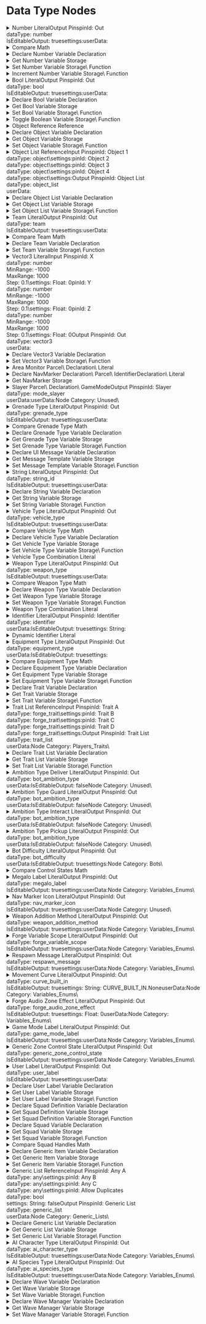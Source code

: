 # Data Type Nodes

<details>

<summary>Number LiteralOutput PinspinId: Out<br>dataType: number<br>IsEditableOutput: truesettings:userData:</summary>



</details>

<details>

<summary>Compare Math</summary>

### Node Rules

ruleID: RequiredNodeInput\
RequiredProperties: Operand A\
Operand B

### Input Pins

pinId: Operand A\
dataType: number\\

pinId: Operand B\
dataType: number\\

### Output Pins

pinId: Equal\
dataType: bool\
userData:

pinId: Greater Than\
dataType: bool\
userData:

pinId: Less Than\
dataType: bool\
userData:

#### Node Category: Logic\_Compare\\

</details>

<details>

<summary>Declare Number Variable Declaration</summary>

### Node Rules

ruleID: RequiredNodeInput\
RequiredProperties: Identifier\
Scope

### Input Pins

pinId: Identifier\
dataType: identifier\\

pinId: Initial Value\
dataType: number\\

settings:

pinId: Scope\
dataType: forge\_variable\_scope\\

userData:

#### Node Category: Variables\_Advanced\\

</details>

<details>

<summary>Get Number Variable Storage</summary>

### Node Rules

ruleID: RequiredNodeInput\
RequiredProperties: Identifier\
Scope

### Input Pins

pinId: Identifier\
dataType: identifier\\

pinId: Scope\
dataType: forge\_variable\_scope\\

pinId: Object\
dataType: object\
settings:

### Output Pins

pinId: Out\
dataType: number\
userData:

#### Node Category: Variables\_Advanced\\

</details>

<details>

<summary>Set Number Variable Storage\ Function</summary>

### Node Rules

ruleID: RequiredNodeInput\
RequiredProperties: Identifier\
Scope

### Input Pins

pinId: ActionStart\
dataType: execute

pinId: Identifier\
dataType: identifier\\

pinId: Value\
dataType: number\
settings:

pinId: Scope\
dataType: forge\_variable\_scope\\

pinId: Object\
dataType: object\
settings:

### Output Pins

pinId: ActionComplete\
dataType: execute

userData:

#### Node Category: Variables\_Advanced\\

</details>

<details>

<summary>Increment Number Variable Storage\ Function</summary>

### Node Rules

ruleID: RequiredNodeInput\
RequiredProperties: Identifier\
Increment Value\
Scope

### Input Pins

pinId: ActionStart\
dataType: execute

pinId: Identifier\
dataType: identifier\\

pinId: Increment Value\
dataType: number\\

pinId: Scope\
dataType: forge\_variable\_scope\\

pinId: Object\
dataType: object\
settings:

### Output Pins

pinId: ActionComplete\
dataType: execute

userData:

#### Node Category: Logic\\

</details>

<details>

<summary>Bool LiteralOutput PinspinId: Out<br>dataType: bool<br>IsEditableOutput: truesettings:userData:</summary>



</details>

<details>

<summary>Declare Bool Variable Declaration</summary>

### Node Rules

ruleID: RequiredNodeInput\
RequiredProperties: Identifier\
Scope

### Input Pins

pinId: Identifier\
dataType: identifier\\

pinId: Initial Value\
dataType: bool\\

settings:

pinId: Scope\
dataType: forge\_variable\_scope\\

userData:

#### Node Category: Variables\_Advanced\\

</details>

<details>

<summary>Get Bool Variable Storage</summary>

### Node Rules

ruleID: RequiredNodeInput\
RequiredProperties: Identifier\
Scope

### Input Pins

pinId: Identifier\
dataType: identifier\\

pinId: Scope\
dataType: forge\_variable\_scope\\

pinId: Object\
dataType: object\
settings:

### Output Pins

pinId: Out\
dataType: bool\
userData:

#### Node Category: Variables\_Advanced\\

</details>

<details>

<summary>Set Bool Variable Storage\ Function</summary>

### Node Rules

ruleID: RequiredNodeInput\
RequiredProperties: Identifier\
Scope

### Input Pins

pinId: ActionStart\
dataType: execute

pinId: Identifier\
dataType: identifier\\

pinId: Value\
dataType: bool\
settings:

pinId: Scope\
dataType: forge\_variable\_scope\\

pinId: Object\
dataType: object\
settings:

### Output Pins

pinId: ActionComplete\
dataType: execute

userData:

#### Node Category: Variables\_Advanced\\

</details>

<details>

<summary>Toggle Boolean Variable Storage\ Function</summary>

### Node Rules

ruleID: RequiredNodeInput\
RequiredProperties: Identifier\
Scope

### Input Pins

pinId: ActionStart\
dataType: execute

pinId: Identifier\
dataType: identifier\\

pinId: Scope\
dataType: forge\_variable\_scope\\

pinId: Object\
dataType: object\
settings:

### Output Pins

pinId: ActionComplete\
dataType: execute

userData:

#### Node Category: Logic\\

</details>

<details>

<summary>Object Reference Reference</summary>

### Node Rules

ruleID: RequiredNodeInput\
RequiredProperties: EntryId

### Output Pins

pinId: Object\
dataType: object\
userData:

EditableProperty: EntryId\
IsEditableOutput: true

settings:

properties: propertyName: EntryId\
dataType: number

</details>

<details>

<summary>Declare Object Variable Declaration</summary>

### Node Rules

ruleID: RequiredNodeInput\
RequiredProperties: Identifier\
Scope

### Input Pins

pinId: Identifier\
dataType: identifier\\

pinId: Initial Value\
dataType: object\\

settings:

pinId: Scope\
dataType: forge\_variable\_scope\\

userData:

#### Node Category: Variables\_Advanced\\

</details>

<details>

<summary>Get Object Variable Storage</summary>

### Node Rules

ruleID: RequiredNodeInput\
RequiredProperties: Identifier\
Scope

### Input Pins

pinId: Identifier\
dataType: identifier\\

pinId: Scope\
dataType: forge\_variable\_scope\\

pinId: Object\
dataType: object\
settings:

### Output Pins

pinId: Out\
dataType: object\
userData:

#### Node Category: Variables\_Advanced\\

</details>

<details>

<summary>Set Object Variable Storage\ Function</summary>

### Node Rules

ruleID: RequiredNodeInput\
RequiredProperties: Identifier\
Scope

### Input Pins

pinId: ActionStart\
dataType: execute

pinId: Identifier\
dataType: identifier\\

pinId: Value\
dataType: object\
settings:

pinId: Scope\
dataType: forge\_variable\_scope\\

pinId: Object\
dataType: object\
settings:

### Output Pins

pinId: ActionComplete\
dataType: execute

userData:

#### Node Category: Variables\_Advanced\\

</details>

<details>

<summary>Object List ReferenceInput PinspinId: Object 1<br>dataType: object\settings:pinId: Object 2<br>dataType: object\settings:pinId: Object 3<br>dataType: object\settings:pinId: Object 4<br>dataType: object\settings:Output PinspinId: Object List<br>dataType: object_list<br>userData:</summary>



</details>

<details>

<summary>Declare Object List Variable Declaration</summary>

### Node Rules

ruleID: RequiredNodeInput\
RequiredProperties: Identifier\
Scope

### Input Pins

pinId: Identifier\
dataType: identifier\\

pinId: Initial Value\
dataType: object\_list\\

settings: String: (ForgeCreateObjectList(nil))

pinId: Scope\
dataType: forge\_variable\_scope\\

userData:

#### Node Category: Variables\_Advanced\\

</details>

<details>

<summary>Get Object List Variable Storage</summary>

### Node Rules

ruleID: RequiredNodeInput\
RequiredProperties: Identifier\
Scope

### Input Pins

pinId: Identifier\
dataType: identifier\\

pinId: Scope\
dataType: forge\_variable\_scope\\

pinId: Object\
dataType: object\
settings:

### Output Pins

pinId: Out\
dataType: object\_list\
userData:

#### Node Category: Variables\_Advanced\\

</details>

<details>

<summary>Set Object List Variable Storage\ Function</summary>

### Node Rules

ruleID: RequiredNodeInput\
RequiredProperties: Identifier\
Scope

### Input Pins

pinId: ActionStart\
dataType: execute

pinId: Identifier\
dataType: identifier\\

pinId: Value\
dataType: object\_list\
settings:

pinId: Scope\
dataType: forge\_variable\_scope\\

pinId: Object\
dataType: object\
settings:

### Output Pins

pinId: ActionComplete\
dataType: execute

userData:

#### Node Category: Variables\_Advanced\\

</details>

<details>

<summary>Team LiteralOutput PinspinId: Out<br>dataType: team<br>IsEditableOutput: truesettings:userData:</summary>



</details>

<details>

<summary>Compare Team Math</summary>

### Node Rules

ruleID: RequiredNodeInput\
RequiredProperties: Team A\
Team B

### Input Pins

pinId: Team A\
dataType: team\\

pinId: Team B\
dataType: team\\

### Output Pins

pinId: Equal\
dataType: bool\
userData:

#### Node Category: Logic\_Compare\\

</details>

<details>

<summary>Declare Team Variable Declaration</summary>

### Node Rules

ruleID: RequiredNodeInput\
RequiredProperties: Identifier\
Scope

### Input Pins

pinId: Identifier\
dataType: identifier\\

pinId: Initial Value\
dataType: team\\

settings:

pinId: Scope\
dataType: forge\_variable\_scope\\

userData:

#### Node Category: Variables\_Advanced\\

### Node Rules

ruleID: RequiredNodeInput\
RequiredProperties: Identifier\
Scope

Storage

### Input Pins

pinId: Identifier\
dataType: identifier\\

pinId: Scope\
dataType: forge\_variable\_scope\\

pinId: Object\
dataType: object\
settings:

### Output Pins

pinId: Out\
dataType: team\
userData:

#### Node Category: Variables\_Advanced\\

</details>

<details>

<summary>Set Team Variable Storage\ Function</summary>

### Node Rules

ruleID: RequiredNodeInput\
RequiredProperties: Identifier\
Scope

### Input Pins

pinId: ActionStart\
dataType: execute

pinId: Identifier\
dataType: identifier\\

pinId: Value\
dataType: team\
settings:

pinId: Scope\
dataType: forge\_variable\_scope\\

pinId: Object\
dataType: object\
settings:

### Output Pins

pinId: ActionComplete\
dataType: execute

userData:

#### Node Category: Variables\_Advanced\\

</details>

<details>

<summary>Vector3 LiteralInput PinspinId: X<br>dataType: number<br>MinRange: -1000<br>MaxRange: 1000<br>Step: 0.1\settings: Float: 0pinId: Y<br>dataType: number<br>MinRange: -1000<br>MaxRange: 1000<br>Step: 0.1\settings: Float: 0pinId: Z<br>dataType: number<br>MinRange: -1000<br>MaxRange: 1000<br>Step: 0.1\settings: Float: 0Output PinspinId: Out<br>dataType: vector3<br>userData:</summary>



</details>

<details>

<summary>Declare Vector3 Variable Declaration</summary>

### Node Rules

ruleID: RequiredNodeInput\
RequiredProperties: Identifier\
Scope

### Input Pins

pinId: Identifier\
dataType: identifier\\

pinId: Initial Value\
dataType: vector3\\

settings: String: vector(0\ 0\ 0)

pinId: Scope\
dataType: forge\_variable\_scope\\

userData:

#### Node Category: Variables\_Advanced\\

### Node Rules

ruleID: RequiredNodeInput\
RequiredProperties: Identifier\
Scope

Storage

### Input Pins

pinId: Identifier\
dataType: identifier\\

pinId: Scope\
dataType: forge\_variable\_scope\\

pinId: Object\
dataType: object\
settings:

### Output Pins

pinId: Out\
dataType: vector3\
userData:

#### Node Category: Variables\_Advanced\\

</details>

<details>

<summary>Set Vector3 Variable Storage\ Function</summary>

### Node Rules

ruleID: RequiredNodeInput\
RequiredProperties: Identifier\
Scope

### Input Pins

pinId: ActionStart\
dataType: execute

pinId: Identifier\
dataType: identifier\\

pinId: Value\
dataType: vector3\
settings:

pinId: Scope\
dataType: forge\_variable\_scope\\

pinId: Object\
dataType: object\
settings:

### Output Pins

pinId: ActionComplete\
dataType: execute

userData:

#### Node Category: Variables\_Advanced\\

</details>

<details>

<summary>Area Monitor Parcel\ Declaration\ Literal</summary>

### Node Rules

ruleID: RequiredNodeInput\
RequiredProperties: Object

### Input Pins

pinId: Object\
dataType: object\\

### Output Pins

pinId: AreaMonitor\
dataType: area\_monitor\
userData:

userData:

</details>

<details>

<summary>Declare NavMarker Declaration\ Parcel\ IdentifierDeclaration\ Literal</summary>

### Node Rules

ruleID: RequiredNodeInput\
RequiredProperties: Identifier

### Input Pins

pinId: Identifier\
dataType: identifier\\

### Output Pins

pinId: Out\
dataType: nav\_marker\
userData:

properties: propertyName: IconIndex\
dataType: number\
settings: String: 1

userData:

#### Node Category: UI\_Nav\_Markers\\

</details>

<details>

<summary>Get NavMarker Storage</summary>

### Node Rules

ruleID: ValidUserIdentifier\
IdentifierKey: Identifier\
DeclarationNodeType: Declare NavMarker

ruleID: RequiredNodeInput\
RequiredProperties: Identifier

### Input Pins

pinId: Identifier\
dataType: identifier\\

### Output Pins

pinId: Out\
dataType: nav\_marker\
userData:

#### Node Category: Unused\\

</details>

<details>

<summary>Slayer Parcel\ Declaration\ GameModeOutput PinspinId: Slayer<br>dataType: mode_slayer<br>userData:userData:Node Category: Unused\</summary>



</details>

<details>

<summary>Grenade Type LiteralOutput PinspinId: Out<br>dataType: grenade_type<br>IsEditableOutput: truesettings:userData:</summary>



</details>

<details>

<summary>Compare Grenade Type Math</summary>

### Node Rules

ruleID: RequiredNodeInput\
RequiredProperties: Grenade Type A\
Grenade Type B

### Input Pins

pinId: Grenade Type A\
dataType: grenade\_type\\

pinId: Grenade Type B\
dataType: grenade\_type\\

### Output Pins

pinId: Equal\
dataType: bool\
userData:

#### Node Category: Logic\_Compare\\

</details>

<details>

<summary>Declare Grenade Type Variable Declaration</summary>

### Node Rules

ruleID: RequiredNodeInput\
RequiredProperties: Identifier\
Scope

### Input Pins

pinId: Identifier\
dataType: identifier\\

pinId: Initial Value\
dataType: grenade\_type\\

settings:

pinId: Scope\
dataType: forge\_variable\_scope\\

userData:

#### Node Category: Variables\_Advanced\\

</details>

<details>

<summary>Get Grenade Type Variable Storage</summary>

### Node Rules

ruleID: RequiredNodeInput\
RequiredProperties: Identifier\
Scope

### Input Pins

pinId: Identifier\
dataType: identifier\\

pinId: Scope\
dataType: forge\_variable\_scope\\

pinId: Object\
dataType: object\
settings:

### Output Pins

pinId: Out\
dataType: grenade\_type\
userData:

#### Node Category: Variables\_Advanced\\

</details>

<details>

<summary>Set Grenade Type Variable Storage\ Function</summary>

### Node Rules

ruleID: RequiredNodeInput\
RequiredProperties: Identifier\
Scope

### Input Pins

pinId: ActionStart\
dataType: execute

pinId: Identifier\
dataType: identifier\\

pinId: Value\
dataType: grenade\_type\
settings:

pinId: Scope\
dataType: forge\_variable\_scope\\

pinId: Object\
dataType: object\
settings:

### Output Pins

pinId: ActionComplete\
dataType: execute

userData:

#### Node Category: Variables\_Advanced\\

</details>

<details>

<summary>Declare UI Message Variable Declaration</summary>

### Node Rules

ruleID: RequiredNodeInput\
RequiredProperties: Identifier\
Scope

### Input Pins

pinId: Identifier\
dataType: identifier\\

pinId: Initial Value\
dataType: ui\_message\\

settings:

pinId: Scope\
dataType: forge\_variable\_scope\\

userData:

#### Node Category: Variables\_Advanced\\

</details>

<details>

<summary>Get Message Template Variable Storage</summary>

### Node Rules

ruleID: RequiredNodeInput\
RequiredProperties: Identifier\
Scope

### Input Pins

pinId: Identifier\
dataType: identifier\\

pinId: Scope\
dataType: forge\_variable\_scope\\

pinId: Object\
dataType: object\
settings:

### Output Pins

pinId: Out\
dataType: ui\_message\
userData:

#### Node Category: Variables\_Advanced\\

</details>

<details>

<summary>Set Message Template Variable Storage\ Function</summary>

### Node Rules

ruleID: RequiredNodeInput\
RequiredProperties: Identifier\
Scope

### Input Pins

pinId: ActionStart\
dataType: execute

pinId: Identifier\
dataType: identifier\\

pinId: Value\
dataType: ui\_message\
settings:

pinId: Scope\
dataType: forge\_variable\_scope\\

pinId: Object\
dataType: object\
settings:

### Output Pins

pinId: ActionComplete\
dataType: execute

userData:

#### Node Category: Variables\_Advanced\\

</details>

<details>

<summary>String LiteralOutput PinspinId: Out<br>dataType: string_id<br>IsEditableOutput: truesettings:userData:</summary>



</details>

<details>

<summary>Declare String Variable Declaration</summary>

### Node Rules

ruleID: RequiredNodeInput\
RequiredProperties: Identifier\
Scope

### Input Pins

pinId: Identifier\
dataType: identifier\\

pinId: Initial Value\
dataType: string\_id\\

settings:

pinId: Scope\
dataType: forge\_variable\_scope\\

userData:

#### Node Category: Variables\_Advanced\\

</details>

<details>

<summary>Get String Variable Storage</summary>

### Node Rules

ruleID: RequiredNodeInput\
RequiredProperties: Identifier\
Scope

### Input Pins

pinId: Identifier\
dataType: identifier\\

pinId: Scope\
dataType: forge\_variable\_scope\\

pinId: Object\
dataType: object\
settings:

### Output Pins

pinId: Out\
dataType: string\_id\
userData:

#### Node Category: Variables\_Advanced\\

</details>

<details>

<summary>Set String Variable Storage\ Function</summary>

### Node Rules

ruleID: RequiredNodeInput\
RequiredProperties: Identifier\
Scope

### Input Pins

pinId: ActionStart\
dataType: execute

pinId: Identifier\
dataType: identifier\\

pinId: Value\
dataType: string\_id\
settings:

pinId: Scope\
dataType: forge\_variable\_scope\\

pinId: Object\
dataType: object\
settings:

### Output Pins

pinId: ActionComplete\
dataType: execute

userData:

#### Node Category: Variables\_Advanced\\

</details>

<details>

<summary>Vehicle Type LiteralOutput PinspinId: Out<br>dataType: vehicle_type<br>IsEditableOutput: truesettings:userData:</summary>



</details>

<details>

<summary>Compare Vehicle Type Math</summary>

### Node Rules

ruleID: RequiredNodeInput\
RequiredProperties: Vehicle Type A\
Vehicle Type B

### Input Pins

pinId: Vehicle Type A\
dataType: vehicle\_type\\

pinId: Vehicle Type B\
dataType: vehicle\_type\\

### Output Pins

pinId: Equal\
dataType: bool\
userData:

#### Node Category: Logic\_Compare\\

</details>

<details>

<summary>Declare Vehicle Type Variable Declaration</summary>

### Node Rules

ruleID: RequiredNodeInput\
RequiredProperties: Identifier\
Scope

### Input Pins

pinId: Identifier\
dataType: identifier\\

pinId: Initial Value\
dataType: vehicle\_type\\

settings:

pinId: Scope\
dataType: forge\_variable\_scope\\

userData:

#### Node Category: Variables\_Advanced\\

</details>

<details>

<summary>Get Vehicle Type Variable Storage</summary>

### Node Rules

ruleID: RequiredNodeInput\
RequiredProperties: Identifier\
Scope

### Input Pins

pinId: Identifier\
dataType: identifier\\

pinId: Scope\
dataType: forge\_variable\_scope\\

pinId: Object\
dataType: object\
settings:

### Output Pins

pinId: Out\
dataType: vehicle\_type\
userData:

#### Node Category: Variables\_Advanced\\

</details>

<details>

<summary>Set Vehicle Type Variable Storage\ Function</summary>

### Node Rules

ruleID: RequiredNodeInput\
RequiredProperties: Identifier\
Scope

### Input Pins

pinId: ActionStart\
dataType: execute

pinId: Identifier\
dataType: identifier\\

pinId: Value\
dataType: vehicle\_type\
settings:

pinId: Scope\
dataType: forge\_variable\_scope\\

pinId: Object\
dataType: object\
settings:

### Output Pins

pinId: ActionComplete\
dataType: execute

userData:

#### Node Category: Variables\_Advanced\\

</details>

<details>

<summary>Vehicle Type Combination Literal</summary>

### Node Rules

ruleID: RequiredNodeInput\
RequiredProperties: Base Vehicle\
Configuration

### Input Pins

pinId: Base Vehicle\
dataType: vehicle\_type\\

pinId: Configuration\
dataType: vehicle\_type\\

### Output Pins

pinId: Out\
dataType: vehicle\_type\
userData:

#### Node Category: Unused\\

</details>

<details>

<summary>Weapon Type LiteralOutput PinspinId: Out<br>dataType: weapon_type<br>IsEditableOutput: truesettings:userData:</summary>



</details>

<details>

<summary>Compare Weapon Type Math</summary>

### Node Rules

ruleID: RequiredNodeInput\
RequiredProperties: Weapon Type A\
Weapon Type B

### Input Pins

pinId: Weapon Type A\
dataType: weapon\_type\\

pinId: Weapon Type B\
dataType: weapon\_type\\

### Output Pins

pinId: Equal\
dataType: bool\
userData:

#### Node Category: Logic\_Compare\\

</details>

<details>

<summary>Declare Weapon Type Variable Declaration</summary>

### Node Rules

ruleID: RequiredNodeInput\
RequiredProperties: Identifier\
Scope

### Input Pins

pinId: Identifier\
dataType: identifier\\

pinId: Initial Value\
dataType: weapon\_type\\

settings:

pinId: Scope\
dataType: forge\_variable\_scope\\

userData:

#### Node Category: Variables\_Advanced\\

</details>

<details>

<summary>Get Weapon Type Variable Storage</summary>

### Node Rules

ruleID: RequiredNodeInput\
RequiredProperties: Identifier\
Scope

### Input Pins

pinId: Identifier\
dataType: identifier\\

pinId: Scope\
dataType: forge\_variable\_scope\\

pinId: Object\
dataType: object\
settings:

### Output Pins

pinId: Out\
dataType: weapon\_type\
userData:

#### Node Category: Variables\_Advanced\\

</details>

<details>

<summary>Set Weapon Type Variable Storage\ Function</summary>

### Node Rules

ruleID: RequiredNodeInput\
RequiredProperties: Identifier\
Scope

### Input Pins

pinId: ActionStart\
dataType: execute

pinId: Identifier\
dataType: identifier\\

pinId: Value\
dataType: weapon\_type\
settings:

pinId: Scope\
dataType: forge\_variable\_scope\\

pinId: Object\
dataType: object\
settings:

### Output Pins

pinId: ActionComplete\
dataType: execute

userData:

#### Node Category: Variables\_Advanced\\

</details>

<details>

<summary>Weapon Type Combination Literal</summary>

### Node Rules

ruleID: RequiredNodeInput\
RequiredProperties: Base Weapon\
Configuration

### Input Pins

pinId: Base Weapon\
dataType: base\_weapon\_type\\

pinId: Configuration\
dataType: variant\_weapon\_type\\

### Output Pins

pinId: Out\
dataType: weapon\_type\
userData:

</details>

<details>

<summary>Identifier LiteralOutput PinspinId: Identifier<br>dataType: identifier<br>userData:IsEditableOutput: truesettings: String:</summary>



</details>

<details>

<summary>Dynamic Identifier Literal</summary>

### Node Rules

ruleID: RequiredNodeInput\
RequiredProperties: Identifier\
Number

### Input Pins

pinId: Identifier\
dataType: identifier\\

pinId: Number\
dataType: number\
Step: 1.0

### Output Pins

pinId: New Identifier\
dataType: identifier\
userData:

settings: String:

#### Node Category: Unused\\

</details>

<details>

<summary>Equipment Type LiteralOutput PinspinId: Out<br>dataType: equipment_type<br>userData:IsEditableOutput: truesettings:</summary>



</details>

<details>

<summary>Compare Equipment Type Math</summary>

### Node Rules

ruleID: RequiredNodeInput\
RequiredProperties: Equipment Type A\
Equipment Type B

### Input Pins

pinId: Equipment Type A\
dataType: equipment\_type\\

pinId: Equipment Type B\
dataType: equipment\_type\\

### Output Pins

pinId: Equal\
dataType: bool\
userData:

#### Node Category: Logic\_Compare\\

</details>

<details>

<summary>Declare Equipment Type Variable Declaration</summary>

### Node Rules

ruleID: RequiredNodeInput\
RequiredProperties: Identifier\
Scope

### Input Pins

pinId: Identifier\
dataType: identifier\\

pinId: Initial Value\
dataType: equipment\_type\\

settings:

pinId: Scope\
dataType: forge\_variable\_scope\\

userData:

#### Node Category: Variables\_Advanced\\

</details>

<details>

<summary>Get Equipment Type Variable Storage</summary>

### Node Rules

ruleID: RequiredNodeInput\
RequiredProperties: Identifier\
Scope

### Input Pins

pinId: Identifier\
dataType: identifier\\

pinId: Scope\
dataType: forge\_variable\_scope\\

pinId: Object\
dataType: object\
settings:

### Output Pins

pinId: Out\
dataType: equipment\_type\
userData:

#### Node Category: Variables\_Advanced\\

</details>

<details>

<summary>Set Equipment Type Variable Storage\ Function</summary>

### Node Rules

ruleID: RequiredNodeInput\
RequiredProperties: Identifier\
Scope

### Input Pins

pinId: ActionStart\
dataType: execute

pinId: Identifier\
dataType: identifier\\

pinId: Value\
dataType: equipment\_type\
settings:

pinId: Scope\
dataType: forge\_variable\_scope\\

pinId: Object\
dataType: object\
settings:

### Output Pins

pinId: ActionComplete\
dataType: execute

userData:

#### Node Category: Variables\_Advanced\\

</details>

<details>

<summary>Declare Trait Variable Declaration</summary>

### Node Rules

ruleID: RequiredNodeInput\
RequiredProperties: Identifier\
Scope

### Input Pins

pinId: Identifier\
dataType: identifier\\

pinId: Initial Value\
dataType: forge\_trait\\

settings:

pinId: Scope\
dataType: forge\_variable\_scope\\

userData:

#### Node Category: Unused\\

</details>

<details>

<summary>Get Trait Variable Storage</summary>

### Node Rules

ruleID: RequiredNodeInput\
RequiredProperties: Identifier\
Scope

### Input Pins

pinId: Identifier\
dataType: identifier\\

pinId: Scope\
dataType: forge\_variable\_scope\\

pinId: Object\
dataType: object\
settings:

### Output Pins

pinId: Out\
dataType: forge\_trait\
userData:

#### Node Category: Unused\\

</details>

<details>

<summary>Set Trait Variable Storage\ Function</summary>

### Node Rules

ruleID: RequiredNodeInput\
RequiredProperties: Identifier\
Scope

### Input Pins

pinId: ActionStart\
dataType: execute

pinId: Identifier\
dataType: identifier\\

pinId: Value\
dataType: forge\_trait\
settings:

pinId: Scope\
dataType: forge\_variable\_scope\\

pinId: Object\
dataType: object\
settings:

### Output Pins

pinId: ActionComplete\
dataType: execute

userData:

#### Node Category: Unused\\

</details>

<details>

<summary>Trait List ReferenceInput PinspinId: Trait A<br>dataType: forge_trait\settings:pinId: Trait B<br>dataType: forge_trait\settings:pinId: Trait C<br>dataType: forge_trait\settings:pinId: Trait D<br>dataType: forge_trait\settings:Output PinspinId: Trait List<br>dataType: trait_list<br>userData:Node Category: Players_Traits\</summary>



</details>

<details>

<summary>Declare Trait List Variable Declaration</summary>

### Node Rules

ruleID: RequiredNodeInput\
RequiredProperties: Identifier\
Scope

### Input Pins

pinId: Identifier\
dataType: identifier\\

pinId: Initial Value\
dataType: trait\_list\\

settings: String: (ForgeAddTraitsToTraitList(nil))

pinId: Scope\
dataType: forge\_variable\_scope\\

userData:

#### Node Category: Unused\\

</details>

<details>

<summary>Get Trait List Variable Storage</summary>

### Node Rules

ruleID: RequiredNodeInput\
RequiredProperties: Identifier\
Scope

### Input Pins

pinId: Identifier\
dataType: identifier\\

pinId: Scope\
dataType: forge\_variable\_scope\\

pinId: Object\
dataType: object\
settings:

### Output Pins

pinId: Out\
dataType: trait\_list\
userData:

#### Node Category: Unused\\

</details>

<details>

<summary>Set Trait List Variable Storage\ Function</summary>

### Node Rules

ruleID: RequiredNodeInput\
RequiredProperties: Identifier\
Scope

### Input Pins

pinId: ActionStart\
dataType: execute

pinId: Identifier\
dataType: identifier\\

pinId: Value\
dataType: trait\_list\
settings:

pinId: Scope\
dataType: forge\_variable\_scope\\

pinId: Object\
dataType: object\
settings:

### Output Pins

pinId: ActionComplete\
dataType: execute

userData:

#### Node Category: Unused\\

</details>

<details>

<summary>Ambition Type Deliver LiteralOutput PinspinId: Out<br>dataType: bot_ambition_type<br>userData:IsEditableOutput: falseNode Category: Unused\</summary>



</details>

<details>

<summary>Ambition Type Guard LiteralOutput PinspinId: Out<br>dataType: bot_ambition_type<br>userData:IsEditableOutput: falseNode Category: Unused\</summary>



</details>

<details>

<summary>Ambition Type Interact LiteralOutput PinspinId: Out<br>dataType: bot_ambition_type<br>userData:IsEditableOutput: falseNode Category: Unused\</summary>



</details>

<details>

<summary>Ambition Type Pickup LiteralOutput PinspinId: Out<br>dataType: bot_ambition_type<br>userData:IsEditableOutput: falseNode Category: Unused\</summary>



</details>

<details>

<summary>Bot Difficulty LiteralOutput PinspinId: Out<br>dataType: bot_difficulty<br>userData:IsEditableOutput: truesettings:Node Category: Bots\</summary>



</details>

<details>

<summary>Compare Control States Math</summary>

### Node Rules

ruleID: RequiredNodeInput\
RequiredProperties: Control State A\
Control State B

### Input Pins

pinId: Control State A\
dataType: generic\_zone\_control\_state\\

pinId: Control State B\
dataType: generic\_zone\_control\_state\\

### Output Pins

pinId: Equal\
dataType: bool\
userData:

#### Node Category: Logic\_Compare\\

</details>

<details>

<summary>Megalo Label LiteralOutput PinspinId: Out<br>dataType: megalo_label<br>IsEditableOutput: truesettings:userData:Node Category: Variables_Enums\</summary>



</details>

<details>

<summary>Nav Marker Icon LiteralOutput PinspinId: Out<br>dataType: nav_marker_icon<br>IsEditableOutput: truesettings:userData:Node Category: Unused\</summary>



</details>

<details>

<summary>Weapon Addition Method LiteralOutput PinspinId: Out<br>dataType: weapon_addition_method<br>IsEditableOutput: truesettings:userData:Node Category: Variables_Enums\</summary>



</details>

<details>

<summary>Forge Variable Scope LiteralOutput PinspinId: Out<br>dataType: forge_variable_scope<br>IsEditableOutput: truesettings:userData:Node Category: Variables_Enums\</summary>



</details>

<details>

<summary>Respawn Message LiteralOutput PinspinId: Out<br>dataType: respawn_message<br>IsEditableOutput: truesettings:userData:Node Category: Variables_Enums\</summary>



</details>

<details>

<summary>Movement Curve LiteralOutput PinspinId: Out<br>dataType: curve_built_in<br>IsEditableOutput: truesettings: String: CURVE_BUILT_IN.NoneuserData:Node Category: Variables_Enums\</summary>



</details>

<details>

<summary>Forge Audio Zone Effect LiteralOutput PinspinId: Out<br>dataType: forge_audio_zone_effect<br>IsEditableOutput: truesettings: Float: 0userData:Node Category: Variables_Enums\</summary>



</details>

<details>

<summary>Game Mode Label LiteralOutput PinspinId: Out<br>dataType: game_mode_label<br>IsEditableOutput: truesettings:userData:Node Category: Variables_Enums\</summary>



</details>

<details>

<summary>Generic Zone Control State LiteralOutput PinspinId: Out<br>dataType: generic_zone_control_state<br>IsEditableOutput: truesettings:userData:Node Category: Variables_Enums\</summary>



</details>

<details>

<summary>User Label LiteralOutput PinspinId: Out<br>dataType: user_label<br>IsEditableOutput: truesettings:userData:</summary>



</details>

<details>

<summary>Declare User Label Variable Declaration</summary>

### Node Rules

ruleID: RequiredNodeInput\
RequiredProperties: Identifier\
Scope

### Input Pins

pinId: Identifier\
dataType: identifier\\

pinId: Initial Value\
dataType: user\_label\\

settings:

pinId: Scope\
dataType: forge\_variable\_scope\\

userData:

#### Node Category: Variables\_Advanced\\

</details>

<details>

<summary>Get User Label Variable Storage</summary>

### Node Rules

ruleID: RequiredNodeInput\
RequiredProperties: Identifier\
Scope

### Input Pins

pinId: Identifier\
dataType: identifier\\

pinId: Scope\
dataType: forge\_variable\_scope\\

pinId: Object\
dataType: object\
settings:

### Output Pins

pinId: Out\
dataType: user\_label\
userData:

#### Node Category: Variables\_Advanced\\

</details>

<details>

<summary>Set User Label Variable Storage\ Function</summary>

### Node Rules

ruleID: RequiredNodeInput\
RequiredProperties: Identifier\
Scope

### Input Pins

pinId: ActionStart\
dataType: execute

pinId: Identifier\
dataType: identifier\\

pinId: Value\
dataType: user\_label\
settings:

pinId: Scope\
dataType: forge\_variable\_scope\\

pinId: Object\
dataType: object\
settings:

### Output Pins

pinId: ActionComplete\
dataType: execute

userData:

#### Node Category: Variables\_Advanced\\

</details>

<details>

<summary>Declare Squad Definition Variable Declaration</summary>

### Node Rules

ruleID: RequiredNodeInput\
RequiredProperties: Identifier\
Scope

### Input Pins

pinId: Identifier\
dataType: identifier\\

pinId: Initial Value\
dataType: ai\_squad\_definition\\

settings:

pinId: Scope\
dataType: forge\_variable\_scope\\

userData:

#### Node Category: Variables\_Advanced\\

</details>

<details>

<summary>Get Squad Definition Variable Storage</summary>

### Node Rules

ruleID: RequiredNodeInput\
RequiredProperties: Identifier\
Scope

### Input Pins

pinId: Identifier\
dataType: identifier\\

pinId: Scope\
dataType: forge\_variable\_scope\\

pinId: Object\
dataType: object\
settings:

### Output Pins

pinId: Out\
dataType: ai\_squad\_definition\
userData:

#### Node Category: Variables\_Advanced\\

</details>

<details>

<summary>Set Squad Definition Variable Storage\ Function</summary>

### Node Rules

ruleID: RequiredNodeInput\
RequiredProperties: Identifier\
Scope

### Input Pins

pinId: ActionStart\
dataType: execute

pinId: Identifier\
dataType: identifier\\

pinId: Value\
dataType: ai\_squad\_definition\
settings:

pinId: Scope\
dataType: forge\_variable\_scope\\

pinId: Object\
dataType: object\
settings:

### Output Pins

pinId: ActionComplete\
dataType: execute

userData:

#### Node Category: Variables\_Advanced\\

</details>

<details>

<summary>Declare Squad Variable Declaration</summary>

### Node Rules

ruleID: RequiredNodeInput\
RequiredProperties: Identifier\
Scope

### Input Pins

pinId: Identifier\
dataType: identifier\\

pinId: Initial Value\
dataType: ai\_squad\\

settings:

pinId: Scope\
dataType: forge\_variable\_scope\\

userData:

#### Node Category: Variables\_Advanced\\

</details>

<details>

<summary>Get Squad Variable Storage</summary>

### Node Rules

ruleID: RequiredNodeInput\
RequiredProperties: Identifier\
Scope

### Input Pins

pinId: Identifier\
dataType: identifier\\

pinId: Scope\
dataType: forge\_variable\_scope\\

pinId: Object\
dataType: object\
settings:

### Output Pins

pinId: Out\
dataType: ai\_squad\
userData:

#### Node Category: Variables\_Advanced\\

</details>

<details>

<summary>Set Squad Variable Storage\ Function</summary>

### Node Rules

ruleID: RequiredNodeInput\
RequiredProperties: Identifier\
Scope

### Input Pins

pinId: ActionStart\
dataType: execute

pinId: Identifier\
dataType: identifier\\

pinId: Value\
dataType: ai\_squad\
settings:

pinId: Scope\
dataType: forge\_variable\_scope\\

pinId: Object\
dataType: object\
settings:

### Output Pins

pinId: ActionComplete\
dataType: execute

userData:

#### Node Category: Variables\_Advanced\\

</details>

<details>

<summary>Compare Squad Handles Math</summary>

### Node Rules

ruleID: RequiredNodeInput\
RequiredProperties: Squad A\
Squad B

### Input Pins

pinId: Squad A\
dataType: ai\_squad\\

pinId: Squad B\
dataType: ai\_squad\\

### Output Pins

pinId: Equal\
dataType: bool\
userData:

#### Node Category: Logic\_Compare\\

</details>

<details>

<summary>Declare Generic Item Variable Declaration</summary>

### Node Rules

ruleID: RequiredNodeInput\
RequiredProperties: Identifier\
Scope

### Input Pins

pinId: Identifier\
dataType: identifier\\

pinId: Initial Value\
dataType: any\\

settings:

pinId: Scope\
dataType: forge\_variable\_scope\\

userData:

#### Node Category: Generic\_Lists\\

</details>

<details>

<summary>Get Generic Item Variable Storage</summary>

### Node Rules

ruleID: RequiredNodeInput\
RequiredProperties: Identifier\
Scope

### Input Pins

pinId: Identifier\
dataType: identifier\\

pinId: Scope\
dataType: forge\_variable\_scope\\

pinId: Object\
dataType: object\
settings:

### Output Pins

pinId: Out\
dataType: generic\_item\
userData:

#### Node Category: Generic\_Lists\\

</details>

<details>

<summary>Set Generic Item Variable Storage\ Function</summary>

### Node Rules

ruleID: RequiredNodeInput\
RequiredProperties: Identifier\
Scope

### Input Pins

pinId: ActionStart\
dataType: execute

pinId: Identifier\
dataType: identifier\\

pinId: Value\
dataType: any\
settings:

pinId: Scope\
dataType: forge\_variable\_scope\\

pinId: Object\
dataType: object\
settings:

### Output Pins

pinId: ActionComplete\
dataType: execute

userData:

#### Node Category: Generic\_Lists\\

</details>

<details>

<summary>Generic List ReferenceInput PinspinId: Any A<br>dataType: any\settings:pinId: Any B<br>dataType: any\settings:pinId: Any C<br>dataType: any\settings:pinId: Allow Duplicates<br>dataType: bool<br>settings: String: falseOutput PinspinId: Generic List<br>dataType: generic_list<br>userData:Node Category: Generic_Lists\</summary>



</details>

<details>

<summary>Declare Generic List Variable Declaration</summary>

### Node Rules

ruleID: RequiredNodeInput\
RequiredProperties: Identifier\
Scope

### Input Pins

pinId: Identifier\
dataType: identifier\\

pinId: Initial Value\
dataType: any\\

settings:

pinId: Scope\
dataType: forge\_variable\_scope\\

userData:

#### Node Category: Generic\_Lists\\

</details>

<details>

<summary>Get Generic List Variable Storage</summary>

### Node Rules

ruleID: RequiredNodeInput\
RequiredProperties: Identifier\
Scope

### Input Pins

pinId: Identifier\
dataType: identifier\\

pinId: Scope\
dataType: forge\_variable\_scope\\

pinId: Object\
dataType: object\
settings:

### Output Pins

pinId: Out\
dataType: generic\_list\
userData:

#### Node Category: Generic\_Lists\\

</details>

<details>

<summary>Set Generic List Variable Storage\ Function</summary>

### Node Rules

ruleID: RequiredNodeInput\
RequiredProperties: Identifier\
Scope

### Input Pins

pinId: ActionStart\
dataType: execute

pinId: Identifier\
dataType: identifier\\

pinId: Value\
dataType: any\
settings:

pinId: Scope\
dataType: forge\_variable\_scope\\

pinId: Object\
dataType: object\
settings:

### Output Pins

pinId: ActionComplete\
dataType: execute

userData:

#### Node Category: Generic\_Lists\\

</details>

<details>

<summary>AI Character Type LiteralOutput PinspinId: Out<br>dataType: ai_character_type<br>IsEditableOutput: truesettings:userData:Node Category: Variables_Enums\</summary>



</details>

<details>

<summary>AI Species Type LiteralOutput PinspinId: Out<br>dataType: ai_species_type<br>IsEditableOutput: truesettings:userData:Node Category: Variables_Enums\</summary>



</details>

<details>

<summary>Declare Wave Variable Declaration</summary>

### Node Rules

ruleID: RequiredNodeInput\
RequiredProperties: Identifier\
Scope

### Input Pins

pinId: Identifier\
dataType: identifier\\

pinId: Initial Value\
dataType: ai\_wave\\

settings:

pinId: Scope\
dataType: forge\_variable\_scope\\

userData:

#### Node Category: Variables\_Advanced\\

</details>

<details>

<summary>Get Wave Variable Storage</summary>

### Node Rules

ruleID: RequiredNodeInput\
RequiredProperties: Identifier\
Scope

### Input Pins

pinId: Identifier\
dataType: identifier\\

pinId: Scope\
dataType: forge\_variable\_scope\\

pinId: Object\
dataType: object\
settings:

### Output Pins

pinId: Out\
dataType: ai\_wave\
userData:

#### Node Category: Variables\_Advanced\\

</details>

<details>

<summary>Set Wave Variable Storage\ Function</summary>

### Node Rules

ruleID: RequiredNodeInput\
RequiredProperties: Identifier\
Scope

### Input Pins

pinId: ActionStart\
dataType: execute

pinId: Identifier\
dataType: identifier\\

pinId: Value\
dataType: ai\_wave\
settings:

pinId: Scope\
dataType: forge\_variable\_scope\\

pinId: Object\
dataType: object\
settings:

### Output Pins

pinId: ActionComplete\
dataType: execute

userData:

#### Node Category: Variables\_Advanced\\

</details>

<details>

<summary>Declare Wave Manager Variable Declaration</summary>

### Node Rules

ruleID: RequiredNodeInput\
RequiredProperties: Identifier\
Scope

### Input Pins

pinId: Identifier\
dataType: identifier\\

pinId: Initial Value\
dataType: ai\_wave\_manager\\

settings:

pinId: Scope\
dataType: forge\_variable\_scope\\

userData:

#### Node Category: Variables\_Advanced\\

</details>

<details>

<summary>Get Wave Manager Variable Storage</summary>

### Node Rules

ruleID: RequiredNodeInput\
RequiredProperties: Identifier\
Scope

### Input Pins

pinId: Identifier\
dataType: identifier\\

pinId: Scope\
dataType: forge\_variable\_scope\\

pinId: Object\
dataType: object\
settings:

### Output Pins

pinId: Out\
dataType: ai\_wave\_manager\
userData:

#### Node Category: Variables\_Advanced\\

</details>

<details>

<summary>Set Wave Manager Variable Storage\ Function</summary>

### Node Rules

ruleID: RequiredNodeInput\
RequiredProperties: Identifier\
Scope

### Input Pins

pinId: ActionStart\
dataType: execute

pinId: Identifier\
dataType: identifier\\

pinId: Value\
dataType: ai\_wave\_manager\
settings:

pinId: Scope\
dataType: forge\_variable\_scope\\

pinId: Object\
dataType: object\
settings:

</details>
